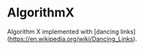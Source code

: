 # AlgorithmX
Algorithm X implemented with [dancing links]
(https://en.wikipedia.org/wiki/Dancing_Links).  
